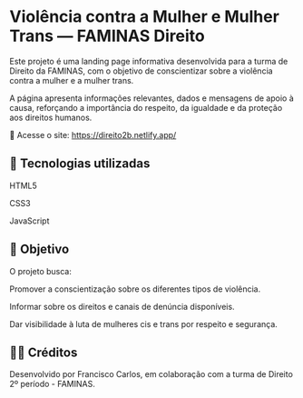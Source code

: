 # Violência contra a Mulher e Mulher Trans — FAMINAS Direito

Este projeto é uma landing page informativa desenvolvida para a turma de Direito da FAMINAS, com o objetivo de conscientizar sobre a violência contra a mulher e a mulher trans.

A página apresenta informações relevantes, dados e mensagens de apoio à causa, reforçando a importância do respeito, da igualdade e da proteção aos direitos humanos.

🔗 Acesse o site: https://direito2b.netlify.app/


## 🧩 Tecnologias utilizadas

HTML5

CSS3

JavaScript


## 🎯 Objetivo

O projeto busca:

Promover a conscientização sobre os diferentes tipos de violência.

Informar sobre os direitos e canais de denúncia disponíveis.

Dar visibilidade à luta de mulheres cis e trans por respeito e segurança.

## 👩‍⚖️ Créditos

Desenvolvido por Francisco Carlos, em colaboração com a turma de Direito 2º período - FAMINAS.
